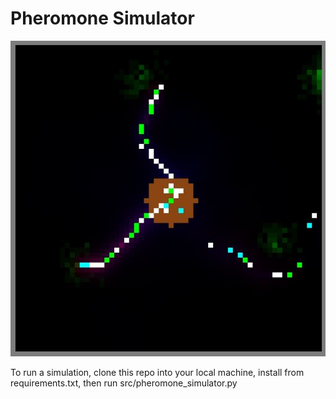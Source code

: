 # Pheromone Simulator

![](src\images_for_the_readme/example.JPG)

To run a simulation, clone this repo into your local machine, install from requirements.txt, then run src/pheromone_simulator.py